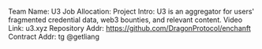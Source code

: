 Team Name: U3
Job Allocation:
Project Intro: U3 is an aggregator for users' fragmented credential data, web3 bounties, and relevant content.
Video Link: u3.xyz
Repository Addr: https://github.com/DragonProtocol/enchanft
Contract Addr: tg @getliang